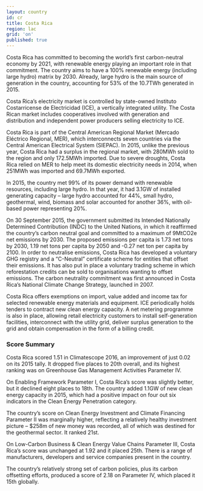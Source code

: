 ```yaml
---
layout: country
id: cr
title: Costa Rica
region: lac
grid: 'on'
published: true
---
```


Costa Rica has committed to becoming the world’s first carbon-neutral economy by 2021, with renewable energy playing an important role in that commitment. The country aims to have a 100% renewable energy (including large hydro) matrix by 2030. Already, large hydro is the main source of generation in the country, accounting for 53% of the 10.7TWh generated in 2015.

Costa Rica’s electricity market is controlled by state-owned Instituto Costarricense de Electricidad (ICE), a vertically integrated utility. The Costa Rican market includes cooperatives involved with generation and distribution and independent power producers selling electricity to ICE.

Costa Rica is part of the Central American Regional Market (Mercado Eléctrico Regional, MER), which interconnects seven countries via the Central American Electrical System (SIEPAC). In 2015, unlike the previous year, Costa Rica had a surplus in the regional market, with 280MWh sold to the region and only 172.5MWh imported. Due to severe droughts, Costa Rica relied on MER to help meet its domestic electricity needs in 2014, when 251MWh was imported and 69.7MWh exported.

In 2015, the country met 99% of its power demand with renewable resources, including large hydro. In that year, it had 3.1GW of installed generating capacity – large hydro accounted for 44%, small hydro, geothermal, wind, biomass and solar accounted for another 36%, with oil-based power representing 20%.

On 30 September 2015, the government submitted its Intended Nationally Determined Contribution (INDC) to the United Nations, in which it reaffirmed the country’s carbon neutral goal and committed to a maximum of 9MtCO2e net emissions by 2030. The proposed emissions per capita is 1.73 net tons by 2030, 1.19 net tons per capita by 2050 and -0.27 net ton per capita by 2100. In order to neutralise emissions, Costa Rica has developed a voluntary GHG registry and a “C-Neutral” certificate scheme for entities that offset their emissions. It has also put in place a voluntary trading scheme in which reforestation credits can be sold to organisations wanting to offset emissions. The carbon neutrality commitment was first announced in Costa Rica’s National Climate Change Strategy, launched in 2007.

Costa Rica offers exemptions on import, value added and income tax for selected renewable energy materials and equipment. ICE periodically holds tenders to contract new clean energy capacity. A net metering programme is also in place, allowing retail electricity customers to install self-generation facilities, interconnect with the utility grid, deliver surplus generation to the grid and obtain compensation in the form of a billing credit.


### Score Summary

Costa Rica scored 1.51 in Climatescope 2016, an improvement of just 0.02 on its 2015 tally. It dropped five places to 20th overall, and its highest ranking was on Greenhouse Gas Management Activities Parameter IV.

On Enabling Framework Parameter I, Costa Rica’s score was slightly better, but it declined eight places to 18th. The country added 1.1GW of new clean energy capacity in 2015, which had a positive impact on four out six indicators in the Clean Energy Penetration category.

The country’s score on Clean Energy Investment and Climate Financing Parameter II was marginally higher, reflecting a relatively healthy investment picture – $258m of new money was recorded, all of which was destined for the geothermal sector. It ranked 21st.
 
On Low-Carbon Business & Clean Energy Value Chains Parameter III, Costa Rica’s score was unchanged at 1.92 and it placed 25th. There is a range of manufacturers, developers and service companies present in the country.

The country’s relatively strong set of carbon policies, plus its carbon offsetting efforts, produced a score of 2.18 on Parameter IV, which placed it 15th globally.
